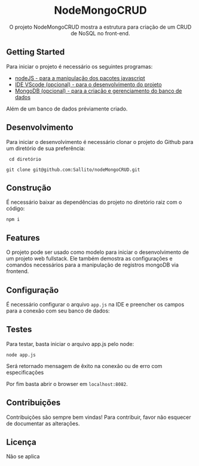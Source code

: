 <h1 align=center>NodeMongoCRUD</h1>
<p align=center>O projeto NodeMongoCRUD mostra a estrutura para criação de um CRUD de NoSQL no front-end.</p>

## Getting Started

Para iniciar o projeto é necessário os seguintes programas:
- [nodeJS - para a manipulação dos pacotes javascript](https://nodejs.org/en/download/) 
- [IDE VScode (opcional) - para o desenvolvimento do projeto](https://code.visualstudio.com/download)
- [MongoDB (opcional) - para a criação e gerenciamento do banco de dados](https://docs.mongodb.com/manual/installation/)

Além de um banco de dados préviamente criado.
   
## Desenvolvimento

Para iniciar o desenvolvimento é necessário clonar o projeto do Github para um diretório de sua preferência:

` cd diretório`

`git clone git@github.com:Sallito/nodeMongoCRUD.git`
   

## Construção

É necessário baixar as dependências do projeto no diretório raiz com o código:

`npm i`

## Features
O projeto pode ser usado como modelo para iniciar o desenvolvimento de um projeto web fullstack. Ele também demostra as configurações e comandos necessários para a manipulação de registros mongoDB via frontend.
## Configuração
É necessário configurar o arquivo `app.js` na IDE e preencher os campos para a conexão com seu banco de dados:

## Testes
Para testar, basta iniciar o arquivo app.js pelo node:

`node app.js`

Será retornado mensagem de êxito na conexão ou de erro com especificações

Por fim basta abrir o browser em `localhost:8082`.

## Contribuições
Contribuições são sempre bem vindas! Para contribuir, favor não esquecer de documentar as alterações.
## Licença
Não se aplica
